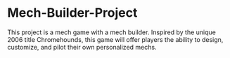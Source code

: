 # Mech-Builder-Project
This project is a mech game with a mech builder. Inspired by the unique 2006 title Chromehounds, this game will offer players the ability to design, customize, and pilot their own personalized mechs.
